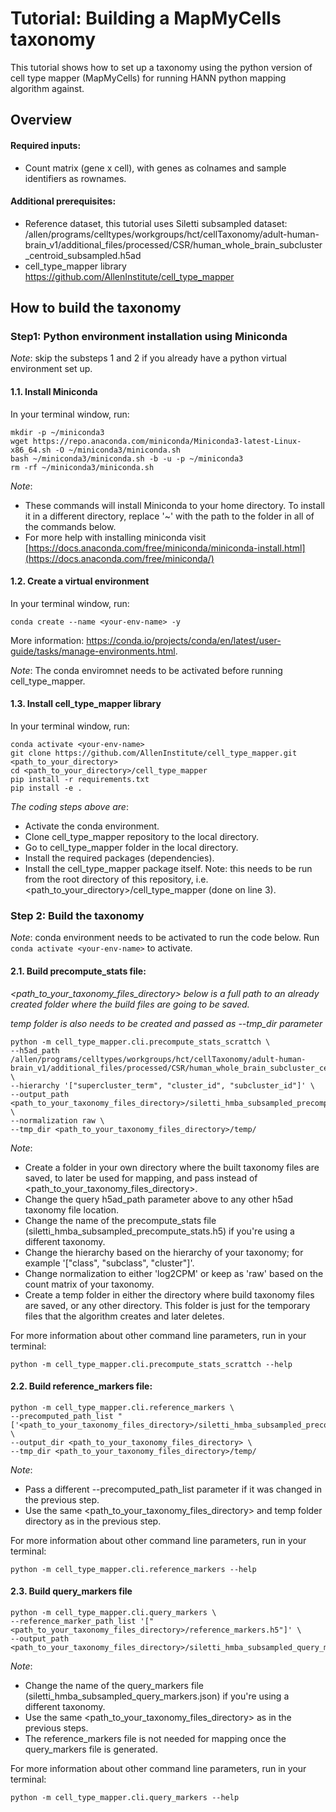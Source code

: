 # Tutorial: Building a MapMyCells taxonomy

This tutorial shows how to set up a taxonomy using the python version of cell type mapper (MapMyCells) for running HANN python mapping algorithm against.

## Overview
#### Required inputs:

* Count matrix (gene x cell), with genes as colnames and sample identifiers as rownames.

#### Additional prerequisites:

* Reference dataset, this tutorial uses Siletti subsampled dataset:
  /allen/programs/celltypes/workgroups/hct/cellTaxonomy/adult-human-brain_v1/additional_files/processed/CSR/human_whole_brain_subcluster_centroid_subsampled.h5ad
* cell_type_mapper library https://github.com/AllenInstitute/cell_type_mapper


## How to build the taxonomy
### Step1: Python environment installation using Miniconda

*Note*: skip the substeps 1 and 2 if you already have a python virtual environment set up. 

#### 1.1. Install Miniconda

In your terminal window, run:
```
mkdir -p ~/miniconda3
wget https://repo.anaconda.com/miniconda/Miniconda3-latest-Linux-x86_64.sh -O ~/miniconda3/miniconda.sh
bash ~/miniconda3/miniconda.sh -b -u -p ~/miniconda3
rm -rf ~/miniconda3/miniconda.sh
```

*Note*:
* These commands will install Miniconda to your home directory. To install it in a different directory, replace '~' with the path to the folder in all of the commands below. 
* For more help with installing miniconda visit [https://docs.anaconda.com/free/miniconda/miniconda-install.html](https://docs.anaconda.com/free/miniconda/)

#### 1.2. Create a virtual environment

In your terminal window, run:
```
conda create --name <your-env-name> -y
```

More information: https://conda.io/projects/conda/en/latest/user-guide/tasks/manage-environments.html.

*Note*:
The conda enviromnet needs to be activated before running cell_type_mapper.

#### 1.3. Install cell_type_mapper library

In your terminal window, run:
```
conda activate <your-env-name>
git clone https://github.com/AllenInstitute/cell_type_mapper.git <path_to_your_directory>
cd <path_to_your_directory>/cell_type_mapper
pip install -r requirements.txt
pip install -e .
```

*The coding steps above are*:
* Activate the conda environment.
* Clone cell_type_mapper repository to the local directory.
* Go to cell_type_mapper folder in the local directory.
* Install the required packages (dependencies).
* Install the cell_type_mapper package itself. Note: this needs to be run from the root directory of this repository, i.e. <path_to_your_directory>/cell_type_mapper (done on line 3).

### Step 2: Build the taxonomy

*Note*: conda environment needs to be activated to run the code below. Run `conda activate <your-env-name>` to activate.
  
#### 2.1. Build precompute_stats file:

*<path_to_your_taxonomy_files_directory> below is a full path to an already created folder where the build files are going to be saved.* 

*temp folder is also needs to be created and passed as --tmp_dir parameter*

```
python -m cell_type_mapper.cli.precompute_stats_scrattch \
--h5ad_path /allen/programs/celltypes/workgroups/hct/cellTaxonomy/adult-human-brain_v1/additional_files/processed/CSR/human_whole_brain_subcluster_centroid_subsampled.h5ad \
--hierarchy '["supercluster_term", "cluster_id", "subcluster_id"]' \
--output_path <path_to_your_taxonomy_files_directory>/siletti_hmba_subsampled_precompute_stats.h5 \
--normalization raw \
--tmp_dir <path_to_your_taxonomy_files_directory>/temp/
```

*Note*:
* Create a folder in your own directory where the built taxonomy files are saved, to later be used for mapping, and pass instead of <path_to_your_taxonomy_files_directory>.
* Change the query h5ad_path parameter above to any other h5ad taxonomy file location.
* Change the name of the precompute_stats file (siletti_hmba_subsampled_precompute_stats.h5) if you're using a different taxonomy.
* Change the hierarchy based on the hierarchy of your taxonomy; for example '["class", "subclass", "cluster"]'.
* Change normalization to either 'log2CPM' or keep as 'raw' based on the count matrix of your taxonomy.
* Create a temp folder in either the directory where build taxonomy files are saved, or any other directory. This folder is just for the temporary files that the algorithm creates and later deletes.

For more information about other command line parameters, run in your terminal:
```
python -m cell_type_mapper.cli.precompute_stats_scrattch --help
```
  
#### 2.2. Build reference_markers file:
```
python -m cell_type_mapper.cli.reference_markers \
--precomputed_path_list "['<path_to_your_taxonomy_files_directory>/siletti_hmba_subsampled_precompute_stats.h5']" \
--output_dir <path_to_your_taxonomy_files_directory> \
--tmp_dir <path_to_your_taxonomy_files_directory>/temp/
```

*Note*:
* Pass a different --precomputed_path_list parameter if it was changed in the previous step.
* Use the same <path_to_your_taxonomy_files_directory> and temp folder directory as in the previous step.

For more information about other command line parameters, run in your terminal:
```
python -m cell_type_mapper.cli.reference_markers --help
```
  
#### 2.3. Build query_markers file
```
python -m cell_type_mapper.cli.query_markers \
--reference_marker_path_list '["<path_to_your_taxonomy_files_directory>/reference_markers.h5"]' \
--output_path <path_to_your_taxonomy_files_directory>/siletti_hmba_subsampled_query_markers.json
```

*Note*:
* Change the name of the query_markers file (siletti_hmba_subsampled_query_markers.json) if you're using a different taxonomy.
* Use the same <path_to_your_taxonomy_files_directory> as in the previous steps.
* The reference_markers file is not needed for mapping once the query_markers file is generated. 

For more information about other command line parameters, run in your terminal:
```
python -m cell_type_mapper.cli.query_markers --help
```
